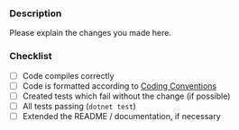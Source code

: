 ### Description
Please explain the changes you made here.

### Checklist
- [ ] Code compiles correctly
- [ ] Code is formatted according to [Coding Conventions](../CodingConventions.md)
- [ ] Created tests which fail without the change (if possible)
- [ ] All tests passing (`dotnet test`)
- [ ] Extended the README / documentation, if necessary
